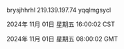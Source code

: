 brysjhhrhl 219.139.197.74 yqqlmgsycl

2024年 11月 01日 星期五 16:00:02 CST

2024年 11月 01日 星期五 08:00:02 GMT
